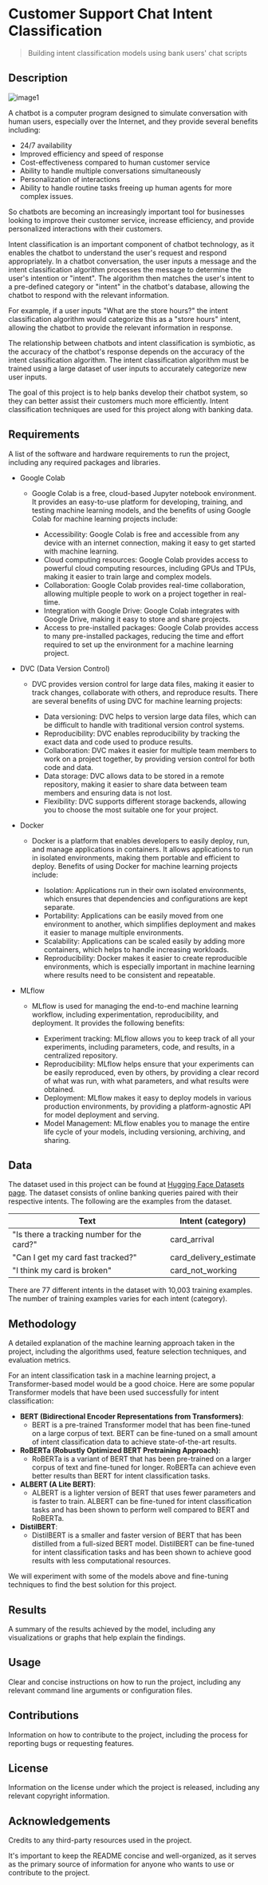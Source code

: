 # Customer Support Chat Intent Classification

> Building intent classification models using bank users' chat scripts






## Description

![image1](/Images/readme_image_1.jpg)


A chatbot is a computer program designed to simulate conversation with human users, especially over the Internet, and they provide several benefits including:

- 24/7 availability
- Improved efficiency and speed of response
- Cost-effectiveness compared to human customer service
- Ability to handle multiple conversations simultaneously
- Personalization of interactions
- Ability to handle routine tasks freeing up human agents for more complex issues.

So chatbots are becoming an increasingly important tool for businesses looking to improve their customer service, increase efficiency, and provide personalized interactions with their customers.

Intent classification is an important component of chatbot technology, as it enables the chatbot to understand the user's request and respond appropriately. In a chatbot conversation, the user inputs a message and the intent classification algorithm processes the message to determine the user's intention or "intent". The algorithm then matches the user's intent to a pre-defined category or "intent" in the chatbot's database, allowing the chatbot to respond with the relevant information.

For example, if a user inputs "What are the store hours?" the intent classification algorithm would categorize this as a "store hours" intent, allowing the chatbot to provide the relevant information in response.

The relationship between chatbots and intent classification is symbiotic, as the accuracy of the chatbot's response depends on the accuracy of the intent classification algorithm. The intent classification algorithm must be trained using a large dataset of user inputs to accurately categorize new user inputs.


The goal of this project is to help banks develop their chatbot system, so they can better assist their customers much more efficiently. Intent classification techniques are used for this project along with banking data. 









## Requirements
A list of the software and hardware requirements to run the project, including any required packages and libraries.

- Google Colab
  - Google Colab is a free, cloud-based Jupyter notebook environment. It provides an easy-to-use platform for developing, training, and testing machine learning models, and the benefits of using Google Colab for machine learning projects include:

      - Accessibility: Google Colab is free and accessible from any device with an internet connection, making it easy to get started with machine learning.
      - Cloud computing resources: Google Colab provides access to powerful cloud computing resources, including GPUs and TPUs, making it easier to train large and complex models.
      - Collaboration: Google Colab provides real-time collaboration, allowing multiple people to work on a project together in real-time.
      - Integration with Google Drive: Google Colab integrates with Google Drive, making it easy to store and share projects.
      - Access to pre-installed packages: Google Colab provides access to many pre-installed packages, reducing the time and effort required to set up the environment for a machine learning project.



- DVC (Data Version Control)
  - DVC provides version control for large data files, making it easier to track changes, collaborate with others, and reproduce results. There are several benefits of using DVC for machine learning projects:
  
      - Data versioning: DVC helps to version large data files, which can be difficult to handle with traditional version control systems.
      - Reproducibility: DVC enables reproducibility by tracking the exact data and code used to produce results.
      - Collaboration: DVC makes it easier for multiple team members to work on a project together, by providing version control for both code and data.
      - Data storage: DVC allows data to be stored in a remote repository, making it easier to share data between team members and ensuring data is not lost.
      - Flexibility: DVC supports different storage backends, allowing you to choose the most suitable one for your project.

- Docker
   - Docker is a platform that enables developers to easily deploy, run, and manage applications in containers. It allows applications to run in isolated environments, making them portable and efficient to deploy. Benefits of using Docker for machine learning projects include: 
   
     - Isolation: Applications run in their own isolated environments, which ensures that dependencies and configurations are kept separate.
     - Portability: Applications can be easily moved from one environment to another, which simplifies deployment and makes it easier to manage multiple environments.
     - Scalability: Applications can be scaled easily by adding more containers, which helps to handle increasing workloads.
     - Reproducibility: Docker makes it easier to create reproducible environments, which is especially important in machine learning where results need to be consistent and repeatable.
    

- MLflow
  - MLflow is used for managing the end-to-end machine learning workflow, including experimentation, reproducibility, and deployment. It provides the following benefits:

    - Experiment tracking: MLflow allows you to keep track of all your experiments, including parameters, code, and results, in a centralized repository.
    - Reproducibility: MLflow helps ensure that your experiments can be easily reproduced, even by others, by providing a clear record of what was run, with what parameters, and what results were obtained.
    - Deployment: MLflow makes it easy to deploy models in various production environments, by providing a platform-agnostic API for model deployment and serving.
    - Model Management: MLflow enables you to manage the entire life cycle of your models, including versioning, archiving, and sharing.






## Data

The dataset used in this project can be found at [Hugging Face Datasets page](https://huggingface.co/datasets/banking77). The dataset consists of online banking queries paired with their respective intents. The following are the examples from the dataset. 

| Text | Intent (category) |
| --- | --- |
| "Is there a tracking number for the card?" | card_arrival |
| "Can I get my card fast tracked?" | card_delivery_estimate |
| "I think my card is broken" | card_not_working |

There are 77 different intents in the dataset with 10,003 training examples. The number of training examples varies for each intent (category). 




## Methodology
A detailed explanation of the machine learning approach taken in the project, including the algorithms used, feature selection techniques, and evaluation metrics.

For an intent classification task in a machine learning project, a Transformer-based model would be a good choice. Here are some popular Transformer models that have been used successfully for intent classification:
	
- __BERT (Bidirectional Encoder Representations from Transformers)__: 
    - BERT is a pre-trained Transformer model that has been fine-tuned on a large corpus of text. BERT can be fine-tuned on a small amount of intent classification data to achieve state-of-the-art results.
- __RoBERTa (Robustly Optimized BERT Pretraining Approach)__: 
    - RoBERTa is a variant of BERT that has been pre-trained on a larger corpus of text and fine-tuned for longer. RoBERTa can achieve even better results than BERT for intent classification tasks.
- __ALBERT (A Lite BERT)__: 
    - ALBERT is a lighter version of BERT that uses fewer parameters and is faster to train. ALBERT can be fine-tuned for intent classification tasks and has been shown to perform well compared to BERT and RoBERTa.
- __DistilBERT__: 
    - DistilBERT is a smaller and faster version of BERT that has been distilled from a full-sized BERT model. DistilBERT can be fine-tuned for intent classification tasks and has been shown to achieve good results with less computational resources.

We will experiment with some of the models above and fine-tuning techniques to find the best solution for this project.





## Results
A summary of the results achieved by the model, including any visualizations or graphs that help explain the findings.








## Usage
Clear and concise instructions on how to run the project, including any relevant command line arguments or configuration files.








## Contributions
Information on how to contribute to the project, including the process for reporting bugs or requesting features.








## License
Information on the license under which the project is released, including any relevant copyright information.






## Acknowledgements
Credits to any third-party resources used in the project.





It's important to keep the README concise and well-organized, as it serves as the primary source of information for anyone who wants to use or contribute to the project.
